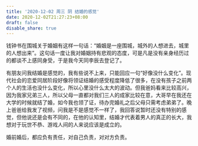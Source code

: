 ```yaml
---
title: '2020-12-02 周三 阴 结婚的感觉'
date: 2020-12-02T21:27:23+08:00
draft: false
disable_share: true
---
```


钱钟书在围城关于婚姻有这样一句话：“婚姻是一座围城，城外的人想进去，城里的人想出来”。这句话一度让我对婚姻持有悲观的态度，可是凡是没有亲身经历过的都谈不上感同身受，于是我今天同李辰去登记了。

<!--more-->

有朋友问我结婚是感觉的，我有些说不上来，只能回应一句“好像没什么变化”。现代社会的恋爱同居阶段好像将领证结婚的感受程度降低了很多，在没有孩子之前两个人的生活也没什么变化，所以心里没什么太大的波动。但我爸妈看来比较高兴，因为我家兄弟三人，所以父母一直都对我们三人的成家比较在意，大哥早在我还在大学的时候就结了婚，如今我也领了证，待办完婚礼之后父母只需考虑弟弟了。晚上爸爸给我发了视频，问我是不是感觉不一样了，我回答说暂时还没有特别的感觉，但他说还是会有不同的，在他的认知里，结婚才代表着男人的真正的长大，我想对于玩世不恭、游戏人间的人来说应该是成立的。

婚前婚后，都应负有责任，对自己负责，对对方负责。
